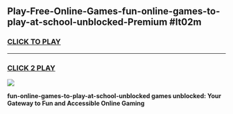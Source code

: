 
## Play-Free-Online-Games-fun-online-games-to-play-at-school-unblocked-Premium #lt02m
<h3>
<a href="https://premium.freeplayer.one?title=fun-online-games-to-play-at-school-unblocked&ref=8M">CLICK TO PLAY</a></h3>
<hr>

<h3>
<a href="https://premium.freeplayer.one?title=fun-online-games-to-play-at-school-unblocked&ref=8M">CLICK 2 PLAY</a>
  
</h3>

<a href="https://premium.freeplayer.one?title=fun-online-games-to-play-at-school-unblocked&ref=8M"><img src="https://clearcache.store/games.png"></a>


**fun-online-games-to-play-at-school-unblocked games unblocked: Your Gateway to Fun and Accessible Online Gaming**

